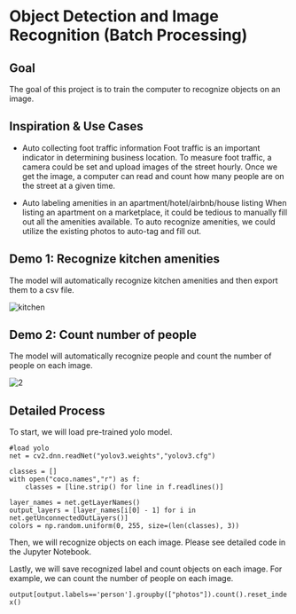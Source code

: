 # Object Detection and Image Recognition (Batch Processing)

## Goal
The goal of this project is to train the computer to recognize objects on an image. 

## Inspiration & Use Cases

- Auto collecting foot traffic information
Foot traffic is an important indicator in determining business location. To measure foot traffic, a camera could be set and upload images of the street hourly. Once we get the image, a computer can read and count how many people are on the street at a given time. 

- Auto labeling amenities in an apartment/hotel/airbnb/house listing
When listing an apartment on a marketplace, it could be tedious to manually fill out all the amenities available. To auto recognize amenities, we could utilize the existing photos to auto-tag and fill out. 

## Demo 1: Recognize kitchen amenities

The model will automatically recognize kitchen amenities and then export them to a csv file.

![kitchen](https://user-images.githubusercontent.com/44503223/123950427-48bbe900-d969-11eb-8e60-8918c7db7e04.gif)

## Demo 2: Count number of people

The model will automatically recognize people and count the number of people on each image. 

![2](https://user-images.githubusercontent.com/44503223/123952420-98031900-d96b-11eb-8a33-28689afb858d.gif)


## Detailed Process

To start, we will load pre-trained yolo model. 

``` 
#load yolo
net = cv2.dnn.readNet("yolov3.weights","yolov3.cfg")

classes = []
with open("coco.names","r") as f:
    classes = [line.strip() for line in f.readlines()]

layer_names = net.getLayerNames()
output_layers = [layer_names[i[0] - 1] for i in net.getUnconnectedOutLayers()]
colors = np.random.uniform(0, 255, size=(len(classes), 3))
``` 

Then, we will recognize objects on each image. Please see detailed code in the Jupyter Notebook.

Lastly, we will save recognized label and count objects on each image. For example, we can count the number of people on each image.

`output[output.labels=='person'].groupby(["photos"]).count().reset_index()`
